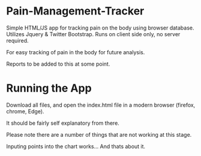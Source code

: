 # Pain-Management-Tracker
Simple HTML/JS app for tracking pain on the body using browser database. Utilizes Jquery &amp; Twitter Bootstrap.  Runs on client side only, no server required.

For easy tracking of pain in the body for future analysis.  

Reports to be added to this at some point.

# Running the App
Download all files, and open the index.html file in a modern browser (firefox, chrome, Edge).  

It should be fairly self explanatory from there.

Please note there are a number of things that are not working at this stage.

Inputing points into the chart works... And thats about it.
